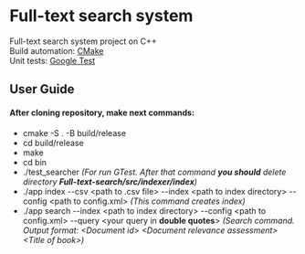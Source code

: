 # Full-text search system
Full-text search system project on C++  
Build automation: [CMake](https://cmake.org/)  
Unit tests: [Google Test](https://github.com/google/googletest)

## User Guide  
#### After cloning repository, make next commands:  
* cmake -S . -B build/release  
* cd build/release  
* make  
* cd bin  
* ./test_searcher *(For run GTest. After that command __you should__ delete directory __Full-text-search/src/indexer/index__)*  
* ./app index --csv &lt;path to .csv file&gt; --index &lt;path to index directory&gt; --config &lt;path to config.xml&gt; *(This command creates index)*  
* ./app search --index &lt;path to index directory&gt; --config &lt;path to config.xml&gt; --query &lt;your query in __double quotes__&gt; *(Search command. Output format: &lt;Document id&gt; &lt;Document relevance assessment&gt; &lt;Title of book&gt;)*